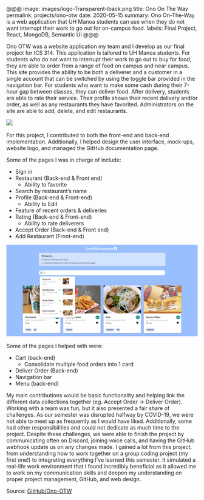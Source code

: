 @@@
image: images/logo-Transparent-lback.png
title: Ono On The Way
permalink: projects/ono-otw
date: 2020-05-15
summary: Ono On-The-Way is a web application that UH Manoa students can use when they do not want interrupt their work to go out for on-campus food.
labels: Final Project, React, MongoDB, Semantic UI 
@@@

Ono OTW was a website application my team and I develop as our final project for ICS 314. This application is tailored to UH Manoa students. For students who do not want to interrupt their work to go out to buy for food, they are able to order from a range of food on campus and near campus. This site provides the ability to be both a deliverer and a customer in a single account that can be switched by using the toggle bar provided in the navigation bar. For students who want to make some cash during their 7-hour gap between classes, they can deliver food. After delivery, students are able to rate their service. Their profile shows their recent delivery and/or order, as well as any restaurants they have favorited. Administrators on the site are able to add, delete, and edit restaurants. 

<img class="ui huge image centered" src='/images/Landing-gif.gif'> 

For this project, I contributed to both the front-end and back-end implementation. Additionally, I helped design the user interface, mock-ups, website logo, and managed the GitHub documentation page.

Some of the pages I was in charge of include:
- Sign in
- Restaurant (Back-end & Front end)
  - Ability to favorite 
- Search by restaurant’s name 
- Profile (Back-end & Front-end)
  - Ability to Edit
- Feature of recent orders & deliveries
- Rating (Back-end & Front-end)
  - Ability to rate deliverers
- Accept Order (Back-end & Front end)
- Add Restaurant (Front-end)

<img class="ui huge image centered" src="/images/Restaurants-Mockup-2.png"> 

Some of the pages I helped with were:
- Cart (back-end)
  - Consolidate multiple food orders into 1 card
- Deliver Order (Back-end)
- Navigation bar
- Menu (back-end)

My main contributions would be basic functionality and helping link the different data collections together (eg. Accept Order → Deliver Order). Working with a team was fun, but it also presented a fair share of challenges. As our semester was disrupted halfway by COVID-19, we were not able to meet up as frequently as I would have liked. Additionally, some had other responsibilities and could not dedicate as much time to the project. Despite these challenges, we were able to finish the project by communicating often on Discord, joining voice calls, and having the GitHub webhook update us on any changes made. I gained a lot from this project, from understanding how to work together on a group coding project (my first one!) to integrating everything I’ve learned this semester. It simulated a real-life work environment that I found incredibly beneficial as it allowed me to work on my communication skills and deepen my understanding on proper project management, GitHub, and web design. 

Source: <i class="large github icon"></i>[GitHub/Ono-OTW](http://ono-otw.github.io/)

